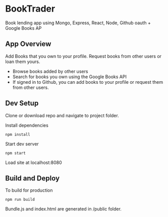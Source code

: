 # BookTrader
Book lending app using Mongo, Express, React, Node, Github oauth + Google Books AP

## App Overview

Add Books that you own to your profile. Request books from other users or loan them yours.

* Browse books added by other users
* Search for books you own using the Google Books API
* If signed in to Github, you can add books to your profile or request them from other users.


## Dev Setup

Clone or download repo and navigate to project folder.

Install dependencies
```
npm install
```

Start dev server
```
npm start
```

Load site at localhost:8080

## Build and Deploy

To build for production
```
npm run build
```

Bundle.js and index.html are generated in /public folder.
